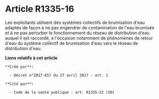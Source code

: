 # Article R1335-16

Les exploitants utilisent des systèmes collectifs de brumisation d'eau adaptés de façon à ne pas engendrer de contamination
de l'eau brumisée et à ne pas perturber le fonctionnement du réseau de distribution d'eau auquel il est raccordé, à
l'occasion notamment de phénomènes de retour d'eau du système collectif de brumisation d'eau vers le réseau de distribution
d'eau.

**Liens relatifs à cet article**

	**Créé par**:

	  - Décret n°2017-657 du 27 avril 2017 - art. 1

	**Cité par**:

	  - Code de la santé publique - art. R1335-22 (VD)

